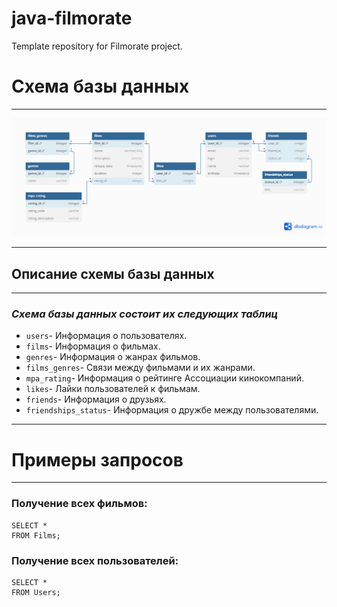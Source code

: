 # java-filmorate
Template repository for Filmorate project.

# Схема базы данных
***
![text](ER_Diagram.png)
***

## Описание схемы базы данных
***
### ***Схема базы данных состоит их следующих таблиц***
* `users`- Информация о пользователях.
* `films`- Информация о фильмах.
* `genres`- Информация о жанрах фильмов.
* `films_genres`- Связи между фильмами и их жанрами.
* `mpa_rating`- Информация о рейтинге Ассоциации кинокомпаний.
* `likes`- Лайки пользователей к фильмам.
* `friends`- Информация о друзьях.
* `friendships_status`- Информация о дружбе между пользователями.
***

# Примеры запросов
***
### Получение всех фильмов:
```
SELECT *
FROM Films;
```

### Получение всех пользователей:
```
SELECT * 
FROM Users;
```